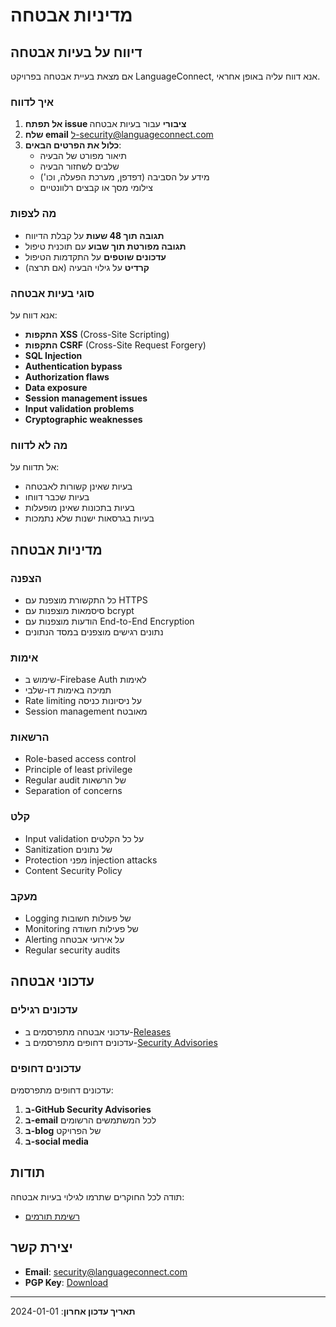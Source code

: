 # מדיניות אבטחה

## דיווח על בעיות אבטחה

אם מצאת בעיית אבטחה בפרויקט LanguageConnect, אנא דווח עליה באופן אחראי.

### איך לדווח

1. **אל תפתח issue ציבורי** עבור בעיות אבטחה
2. **שלח email** ל-security@languageconnect.com
3. **כלול את הפרטים הבאים**:
   - תיאור מפורט של הבעיה
   - שלבים לשחזור הבעיה
   - מידע על הסביבה (דפדפן, מערכת הפעלה, וכו')
   - צילומי מסך או קבצים רלוונטיים

### מה לצפות

- **תגובה תוך 48 שעות** על קבלת הדיווח
- **תגובה מפורטת תוך שבוע** עם תוכנית טיפול
- **עדכונים שוטפים** על התקדמות הטיפול
- **קרדיט** על גילוי הבעיה (אם תרצה)

### סוגי בעיות אבטחה

אנא דווח על:

- **התקפות XSS** (Cross-Site Scripting)
- **התקפות CSRF** (Cross-Site Request Forgery)
- **SQL Injection**
- **Authentication bypass**
- **Authorization flaws**
- **Data exposure**
- **Session management issues**
- **Input validation problems**
- **Cryptographic weaknesses**

### מה לא לדווח

אל תדווח על:

- בעיות שאינן קשורות לאבטחה
- בעיות שכבר דווחו
- בעיות בתכונות שאינן מופעלות
- בעיות בגרסאות ישנות שלא נתמכות

## מדיניות אבטחה

### הצפנה

- כל התקשורת מוצפנת עם HTTPS
- סיסמאות מוצפנות עם bcrypt
- הודעות מוצפנות עם End-to-End Encryption
- נתונים רגישים מוצפנים במסד הנתונים

### אימות

- שימוש ב-Firebase Auth לאימות
- תמיכה באימות דו-שלבי
- Rate limiting על ניסיונות כניסה
- Session management מאובטח

### הרשאות

- Role-based access control
- Principle of least privilege
- Regular audit של הרשאות
- Separation of concerns

### קלט

- Input validation על כל הקלטים
- Sanitization של נתונים
- Protection מפני injection attacks
- Content Security Policy

### מעקב

- Logging של פעולות חשובות
- Monitoring של פעילות חשודה
- Alerting על אירועי אבטחה
- Regular security audits

## עדכוני אבטחה

### עדכונים רגילים

- עדכוני אבטחה מתפרסמים ב-[Releases](https://github.com/your-username/languageconnect/releases)
- עדכונים דחופים מתפרסמים ב-[Security Advisories](https://github.com/your-username/languageconnect/security/advisories)

### עדכונים דחופים

עדכונים דחופים מתפרסמים:

1. **ב-GitHub Security Advisories**
2. **ב-email** לכל המשתמשים הרשומים
3. **ב-blog** של הפרויקט
4. **ב-social media**

## תודות

תודה לכל החוקרים שתרמו לגילוי בעיות אבטחה:

- [רשימת תורמים](https://github.com/your-username/languageconnect/security/advisories)

## יצירת קשר

- **Email**: security@languageconnect.com
- **PGP Key**: [Download](https://languageconnect.com/security/pgp-key.asc)

---

**תאריך עדכון אחרון**: 2024-01-01



